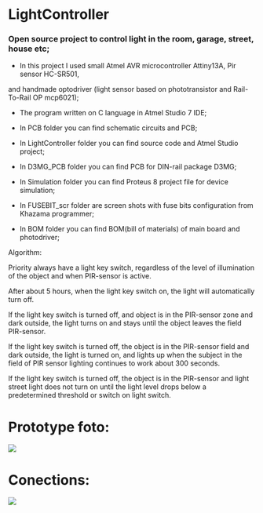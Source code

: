 # LightController

### Open source project to control light in the room, garage, street, house etc;

* In this project I used small Atmel AVR microcontroller Attiny13A, Pir sensor HC-SR501,

and handmade optodriver (light sensor based on phototransistor and Rail-To-Rail OP mcp6021);

* The program written on C language in Atmel Studio 7 IDE;

* In PCB folder you can find schematic circuits and PCB;

* In LightController folder you can find source code and Atmel Studio project;

* In D3MG_PCB folder you can find PCB for DIN-rail package D3MG;

* In Simulation folder you can find Proteus 8 project file for device simulation;

* In FUSEBIT_scr folder are screen shots with fuse bits configuration from Khazama programmer;

* In BOM folder you can find BOM(bill of materials) of main board and photodriver;

Algorithm:

Priority always have a light key switch, regardless of the level of illumination of the object and when PIR-sensor is active.

After about 5 hours, when the light key switch on, the light will automatically turn off. 

If the light key switch is turned off, and object is in the PIR-sensor zone and dark outside, the light turns on and stays until the object leaves the field PIR-sensor.

If the light key switch is turned off, the object is in the PIR-sensor field and dark outside, the light is turned on, and lights up when the subject in the field of PIR sensor lighting continues to work about 300 seconds.

If the light key switch is turned off, the object is in the PIR-sensor and light street light does not turn on until the light level drops below a predetermined threshold or switch on light switch.

# Prototype foto: 

<img src="https://habrastorage.org/files/e9f/563/888/e9f563888cdf4c149a052febf3b871ff.jpg"/>

# Conections: 

<img src="https://habrastorage.org/files/5c6/6e2/3ce/5c66e23ce82f4ff2a964b5d229b054eb.jpg"/>
